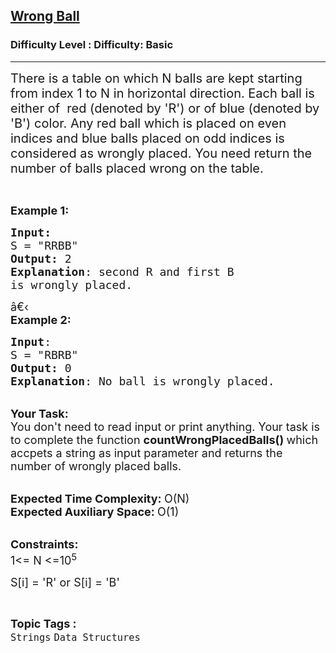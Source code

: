 <h2><a href="https://www.geeksforgeeks.org/problems/wrong-ball5239/1?page=3&category=Strings&sortBy=difficulty">Wrong Ball</a></h2><h3>Difficulty Level : Difficulty: Basic</h3><hr><div class="problems_problem_content__Xm_eO"><p><span style="font-size:20px">There is a table on which N balls are kept starting from index 1 to N in horizontal direction. Each ball is either of&nbsp; red (denoted by 'R') or of blue (denoted by 'B') color. Any red ball which is placed on even indices and blue balls&nbsp;placed on odd indices is considered as wrongly placed. You need return&nbsp;the number of balls placed wrong on the table.</span></p>

<p>&nbsp;</p>

<p><span style="font-size:18px"><strong>Example 1:</strong></span></p>

<pre><span style="font-size:18px"><strong>Input:</strong>
S = "RRBB"
<strong>Output:</strong> 2
<strong>Explanation</strong>: second R and first B
is wrongly placed.
</span></pre>

<p><span style="font-size:18px">â€‹<br>
<strong>Example 2:</strong></span></p>

<pre><span style="font-size:18px"><strong>Input</strong>: 
S = "RBRB"
<strong>Output:</strong> 0
<strong>Explanation</strong>: No ball is wrongly placed.
</span></pre>

<p><br>
<span style="font-size:18px"><strong>Your Task:</strong><br>
You don't need to read input or print anything. Your task is to complete the function&nbsp;<strong>countWrongPlacedBalls</strong><strong>()&nbsp;</strong>which accpets a string as input parameter and returns the number of wrongly placed balls.</span><br>
&nbsp;</p>

<p><span style="font-size:18px"><strong>Expected Time Complexity:&nbsp;</strong>O(N)<br>
<strong>Expected Auxiliary Space:&nbsp;</strong>O(1)</span></p>

<p><br>
<span style="font-size:18px"><strong>Constraints:</strong><br>
1&lt;= N &lt;=10<sup>5</sup></span></p>

<p><span style="font-size:18px">S[i] = 'R' or S[i] = 'B'</span></p>
</div><br><p><span style=font-size:18px><strong>Topic Tags : </strong><br><code>Strings</code>&nbsp;<code>Data Structures</code>&nbsp;